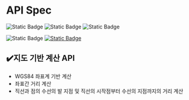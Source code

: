 # API Spec
![Static Badge](https://img.shields.io/badge/java-v17-blue) ![Static Badge](https://img.shields.io/badge/springboot-v3.3.1-blue) ![Static Badge](https://img.shields.io/badge/lombok-v1.18.30-blue)

![Static Badge](https://img.shields.io/badge/API-v1.0.0-green) [![Static Badge](https://img.shields.io/badge/welcome-aljjabaegi.tistory.com-hotpink)](http://aljjabaegi.tistory.com)

## :heavy_check_mark:지도 기반 계산 API

- WGS84 좌표계 기반 계산
- 좌표간 거리 계산
- 직선과 점의 수선의 발 지점 및 직선의 시작점부터 수선의 지점까지의 거리 계산
